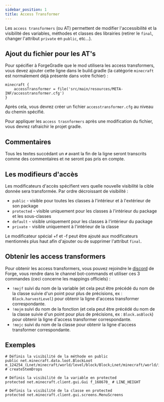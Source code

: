 ```yaml
---
sidebar_position: 1
title: Access Transformer
---
```


Les `access transformers` (ou AT) permettent de modifier l'accessibilité  et la visibilité des variables, méthodes et classes des librairies (retirer le `final`, changer l'attribut `private` en `public`, etc...).

## Ajout du fichier pour les AT's
Pour spécifier à ForgeGradle que le mod utilisera les access transformers, vous devez ajouter cette ligne dans le build.gradle (la catégorie `minecraft` est normalement déjà présente dans votre fichier) :
```
minecraft {
    accessTransformer = file('src/main/resources/META-INF/accesstransformer.cfg')
}
```

Après cela, vous devrez créer un fichier `accesstransformer.cfg` au niveau du chemin spécifié.

Pour appliquer les `access trasnformers` après une modification du fichier, vous devrez rafraichir le projet gradle.

## Commentaires

Tous les textes succédant un `#` avant la fin de la ligne seront transcrits comme des commentaires et ne seront pas pris en compte.

## Les modifieurs d'accès

Les modificateurs d'accès spécifient vers quelle nouvelle visibilité la cible donnée sera transformée. Par ordre décroissant de visibilité :
- `public` - visible pour toutes les classes à l'intérieur et à l'extérieur de son package
- `protected` - visible uniquement pour les classes à l'intérieur du package et les sous-classes
- `default` - visible uniquement pour les classes à l'intérieur du package
- `private` - visible uniquement à l'intérieur de la classe

Le modificateur spécial +f et -f peut être ajouté aux modificateurs mentionnés plus haut afin d'ajouter ou de supprimer l'attribut `final`.

## Obtenir les access transformers

Pour obtenir les access transformers, vous pouvez rejoindre le [discord](https://discord.gg/UvedJ9m) de Forge, vous rendre dans le channel bot-commands et utiliser ces 3 commandes (ceci concerne les mappings officiels) :
- `!mojf` suivi du nom de la variable (et cela peut être précédé du nom de la classe suivie d'un point pour plus de précisions, ex : `Block.harvestLevel`) pour obtenir la ligne d'access transformer correspondante.
- `!mojm` suivi du nom de la fonction (et cela peut être précédé du nom de la classe suivie d'un point pour plus de précisions, ex : `Block.asBlock`) pour obtenir la ligne d'access transformer correspondante.
- `!mojc` suivi du nom de la classe pour obtenir la ligne d'access transformer correspondante.

## Exemples

```
# Définis la visibilité de la méthode en public
public net.minecraft.data.loot.BlockLoot m_124254_(Lnet/minecraft/world/level/block/Block;Lnet/minecraft/world/item/Item;)Lnet/minecraft/world/level/storage/loot/LootTable$Builder; # createStemDrops

# Définis la visibilité de la variable en protected
protected net.minecraft.client.gui.Gui f_168670_ # LINE_HEIGHT

# Définis la visibilité de la classe en protected
protected net.minecraft.client.gui.screens.MenuScreens
```